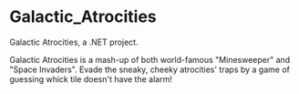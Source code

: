 # Galactic_Atrocities
Galactic Atrocities, a .NET project.

Galactic Atrocities is a mash-up of both world-famous "Minesweeper" and "Space Invaders". Evade the sneaky, cheeky atrocities' traps by a game of guessing whick tile doesn't have the alarm!

